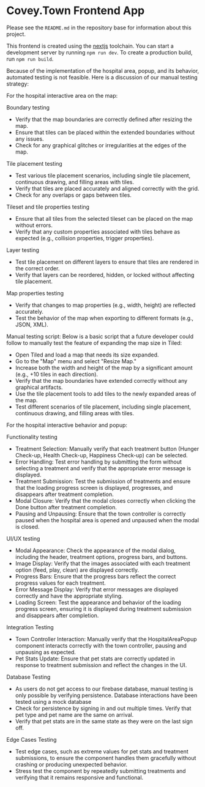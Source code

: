 # Covey.Town Frontend App

Please see the `README.md` in the repository base for information about this project.

This frontend is created using the [nextjs](https://nextjs.org) toolchain. You
can start a development server by running `npm run dev`. To create a production build, run
`npm run build`.

Because of the implementation of the hospital area, popup, and its behavior, automated testing is not feasible. Here is a discussion of our manual testing strategy:

For the hospital interactive area on the map:

Boundary testing
- Verify that the map boundaries are correctly defined after resizing the map.
- Ensure that tiles can be placed within the extended boundaries without any issues.
- Check for any graphical glitches or irregularities at the edges of the map.

Tile placement testing
- Test various tile placement scenarios, including single tile placement, continuous drawing, and filling areas with tiles.
- Verify that tiles are placed accurately and aligned correctly with the grid.
- Check for any overlaps or gaps between tiles.

Tileset and tile properties testing
- Ensure that all tiles from the selected tileset can be placed on the map without errors.
- Verify that any custom properties associated with tiles behave as expected (e.g., collision properties, trigger properties).

Layer testing
- Test tile placement on different layers to ensure that tiles are rendered in the correct order.
- Verify that layers can be reordered, hidden, or locked without affecting tile placement.

Map properties testing
- Verify that changes to map properties (e.g., width, height) are reflected accurately.
- Test the behavior of the map when exporting to different formats (e.g., JSON, XML).


Manual testing script:
Below is a basic script that a future developer could follow to manually test the feature of expanding the map size in Tiled:

- Open Tiled and load a map that needs its size expanded.
- Go to the "Map" menu and select "Resize Map."
- Increase both the width and height of the map by a significant amount (e.g., +10 tiles in each direction).
- Verify that the map boundaries have extended correctly without any graphical artifacts.
- Use the tile placement tools to add tiles to the newly expanded areas of the map.
- Test different scenarios of tile placement, including single placement, continuous drawing, and filling areas with tiles.



For the hospital interactive behavior and popup:

Functionality testing
- Treatment Selection: Manually verify that each treatment button (Hunger Check-up, Health Check-up, Happiness Check-up) can be selected.
- Error Handling: Test error handling by submitting the form without selecting a treatment and verify that the appropriate error message is displayed.
- Treatment Submission: Test the submission of treatments and ensure that the loading progress screen is displayed, progresses, and disappears after treatment completion.
- Modal Closure: Verify that the modal closes correctly when clicking the Done button after treatment completion.
- Pausing and Unpausing: Ensure that the town controller is correctly paused when the hospital area is opened and unpaused when the modal is closed.

UI/UX testing
- Modal Appearance: Check the appearance of the modal dialog, including the header, treatment options, progress bars, and buttons.
- Image Display: Verify that the images associated with each treatment option (feed, play, clean) are displayed correctly.
- Progress Bars: Ensure that the progress bars reflect the correct progress values for each treatment.
- Error Message Display: Verify that error messages are displayed correctly and have the appropriate styling.
- Loading Screen: Test the appearance and behavior of the loading progress screen, ensuring it is displayed during treatment submission and disappears after completion.

Integration Testing
- Town Controller Interaction: Manually verify that the HospitalAreaPopup component interacts correctly with the town controller, pausing and unpausing as expected.
- Pet Stats Update: Ensure that pet stats are correctly updated in response to treatment submission and reflect the changes in the UI.

Database Testing
- As users do not get access to our firebase database, manual testing is only possible by verifying persistence. Database interactions have been tested using a mock database
- Check for persistence by signing in and out multiple times. Verify that pet type and pet name are the same on arrival.
- Verify that pet stats are in the same state as they were on the last sign off.

Edge Cases Testing
- Test edge cases, such as extreme values for pet stats and treatment submissions, to ensure the component handles them gracefully without crashing or producing unexpected behavior.
- Stress test the component by repeatedly submitting treatments and verifying that it remains responsive and functional.
